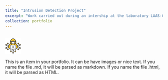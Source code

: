 ```yaml
---
title: "Intrusion Detection Project"
excerpt: "Work carried out during an intership at the laboratory LAAS-CNRS."
collection: portfolio
---
```


<br/><img src='/images/hacker.png' width="50" height="50">

This is an item in your portfolio. It can be have images or nice text. If you name the file .md, it will be parsed as markdown. If you name the file .html, it will be parsed as HTML. 
